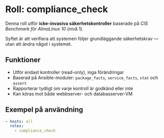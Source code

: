 # Roll: compliance_check

Denna roll utför **icke-invasiva säkerhetskontroller** baserade på *CIS Benchmark för AlmaLinux 10* (nivå 1).

Syftet är att verifiera att systemen följer grundläggande säkerhetskrav — utan att ändra något i systemet.

## Funktioner
- Utför endast kontroller (read-only), inga förändringar
- Baserad på Ansible-moduler: `package_facts`, `service_facts`, `stat` och `assert`
- Rapporterar tydligt om varje kontroll är godkänd eller inte
- Kan köras mot både webbserver- och databasserver-VM

## Exempel på användning

```yaml
- hosts: all
  roles:
    - compliance_check
